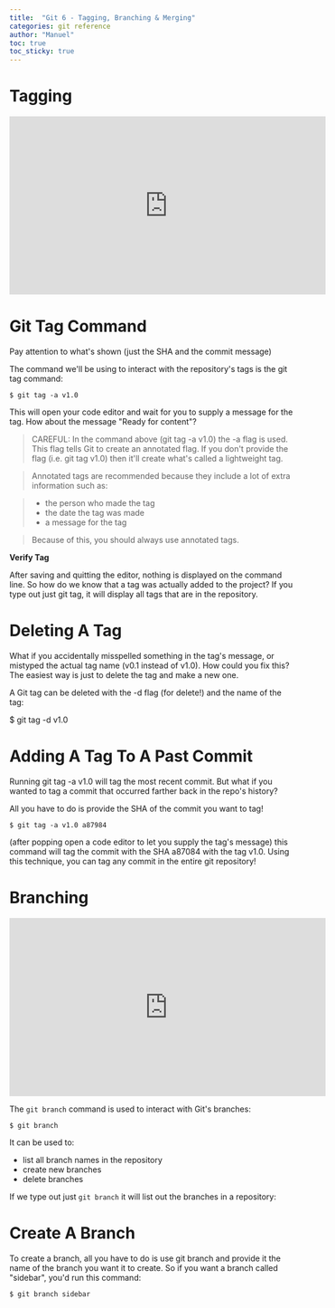 ```yaml
---
title:  "Git 6 - Tagging, Branching & Merging"
categories: git reference
author: "Manuel"
toc: true
toc_sticky: true
---
```


# Tagging

<iframe width="560" height="315" src="https://www.youtube.com/embed/D4VdXT72ASE" frameborder="0" allow="accelerometer; autoplay; clipboard-write; encrypted-media; gyroscope; picture-in-picture" allowfullscreen></iframe>

# Git Tag Command

Pay attention to what's shown (just the SHA and the commit message)

The command we'll be using to interact with the repository's tags is the git tag command:

    $ git tag -a v1.0

This will open your code editor and wait for you to supply a message for the tag. How about the message "Ready for content"?

>CAREFUL: In the command above (git tag -a v1.0) the -a flag is used. This flag tells Git to create an annotated flag. If you don't provide the flag (i.e. git tag v1.0) then it'll create what's called a lightweight tag.

>Annotated tags are recommended because they include a lot of extra information such as:

>- the person who made the tag
>- the date the tag was made
>- a message for the tag

> Because of this, you should always use annotated tags.

**Verify Tag**

After saving and quitting the editor, nothing is displayed on the command line. So how do we know that a tag was actually added to the project? If you type out just git tag, it will display all tags that are in the repository.

# Deleting A Tag

What if you accidentally misspelled something in the tag's message, or mistyped the actual tag name (v0.1 instead of v1.0). How could you fix this? The easiest way is just to delete the tag and make a new one.

A Git tag can be deleted with the -d flag (for delete!) and the name of the tag:

$ git tag -d v1.0

# Adding A Tag To A Past Commit

Running git tag -a v1.0 will tag the most recent commit. But what if you wanted to tag a commit that occurred farther back in the repo's history?

All you have to do is provide the SHA of the commit you want to tag!

    $ git tag -a v1.0 a87984

(after popping open a code editor to let you supply the tag's message) this command will tag the commit with the SHA a87084 with the tag v1.0. Using this technique, you can tag any commit in the entire git repository! 

# Branching

<iframe width="560" height="315" src="https://www.youtube.com/embed/ywcOC6CLG4s" frameborder="0" allow="accelerometer; autoplay; clipboard-write; encrypted-media; gyroscope; picture-in-picture" allowfullscreen></iframe>

The `git branch` command is used to interact with Git's branches:

    $ git branch

It can be used to:

- list all branch names in the repository
- create new branches
- delete branches

If we type out just `git branch` it will list out the branches in a repository:

# Create A Branch

To create a branch, all you have to do is use git branch and provide it the name of the branch you want it to create. So if you want a branch called "sidebar", you'd run this command:

    $ git branch sidebar